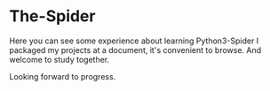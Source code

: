 # The-Spider
Here you can see some experience about learning Python3-Spider
I packaged my projects at a document, it's convenient to browse.
And welcome to study together.

Looking forward to progress.
